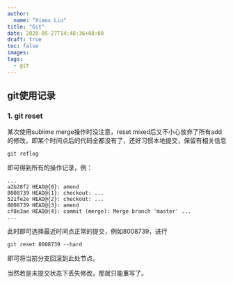 ```yaml
---
author:
  name: "Xiaox Liu"
title: "Git"
date: 2020-05-27T14:48:36+08:00
draft: true
toc: false
images:
tags:
  - git
---
```

<!-- <script type="text/javascript" src="http://cdn.mathjax.org/mathjax/latest/MathJax.js?config=default"></script> -->
<!-- <script src="https://polyfill.io/v3/polyfill.min.js?features=es6"></script>
<script id="MathJax-script" async src="https://cdn.jsdelivr.net/npm/mathjax@3/es5/tex-mml-chtml.js"></script> -->

## git使用记录
### 1. git reset
某次使用sublime merge操作时没注意，reset mixed后又不小心放弃了所有add的修改，即某个时间点后的代码全都没有了，还好习惯本地提交，保留有相关信息
```
git reflog
```
即可得到所有的操作记录，例：
```
...
a2b28f2 HEAD@{0}: amend
8008739 HEAD@{1}: checkout: ...
521fe2e HEAD@{2}: checkout: ...
8008739 HEAD@{3}: amend
cf8e3ae HEAD@{4}: commit (merge): Merge branch 'master' ...
...
```
此时即可选择最近时间点正常的提交，例如8008739，进行
```
git reset 8008739 --hard
```
即可将当前分支回滚到此处节点。

当然若是未提交状态下丢失修改，那就只能重写了。